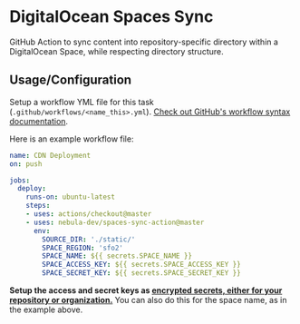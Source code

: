 # DigitalOcean Spaces Sync
GitHub Action to sync content into repository-specific directory within a DigitalOcean Space, while respecting directory structure. 

## Usage/Configuration

Setup a workflow YML file for this task (`.github/workflows/<name_this>.yml`). [Check out GitHub's workflow syntax documentation](https://docs.github.com/en/actions/reference/workflow-syntax-for-github-actions). 

Here is an example workflow file:

```yaml
name: CDN Deployment
on: push

jobs:
  deploy:
    runs-on: ubuntu-latest
    steps:
    - uses: actions/checkout@master
    - uses: nebula-dev/spaces-sync-action@master
      env:
        SOURCE_DIR: './static/'
        SPACE_REGION: 'sfo2'
        SPACE_NAME: ${{ secrets.SPACE_NAME }}
        SPACE_ACCESS_KEY: ${{ secrets.SPACE_ACCESS_KEY }}
        SPACE_SECRET_KEY: ${{ secrets.SPACE_SECRET_KEY }}
```

**Setup the access and secret keys as [encrypted secrets, either for your repository or organization.](https://help.github.com/en/articles/virtual-environments-for-github-actions#creating-and-using-secrets-encrypted-variables)** You can also do this for the space name, as in the example above.
